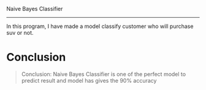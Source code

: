 Naive Bayes Classifier
<hr>

In this program, I have made a model classify customer who will purchase suv or not.
<br>

# Conclusion

> Conclusion:
Naive Bayes Classifier is one of the perfect model to predict result and model has gives the 90% accuracy